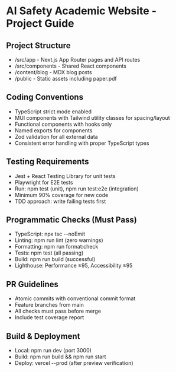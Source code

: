 # AI Safety Academic Website - Project Guide

## Project Structure

- /src/app - Next.js App Router pages and API routes
- /src/components - Shared React components
- /content/blog - MDX blog posts
- /public - Static assets including paper.pdf

## Coding Conventions

- TypeScript strict mode enabled
- MUI components with Tailwind utility classes for spacing/layout
- Functional components with hooks only
- Named exports for components
- Zod validation for all external data
- Consistent error handling with proper TypeScript types

## Testing Requirements

- Jest + React Testing Library for unit tests
- Playwright for E2E tests
- Run: npm test (unit), npm run test:e2e (integration)
- Minimum 90% coverage for new code
- TDD approach: write failing tests first

## Programmatic Checks (Must Pass)

- TypeScript: npx tsc --noEmit
- Linting: npm run lint (zero warnings)
- Formatting: npm run format:check
- Tests: npm test (all passing)
- Build: npm run build (successful)
- Lighthouse: Performance ≥95, Accessibility ≥95

## PR Guidelines

- Atomic commits with conventional commit format
- Feature branches from main
- All checks must pass before merge
- Include test coverage report

## Build & Deployment

- Local: npm run dev (port 3000)
- Build: npm run build && npm run start
- Deploy: vercel --prod (after preview verification)
